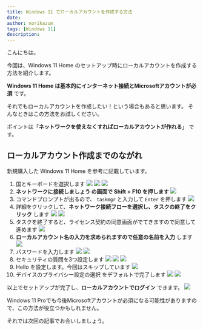 ```yaml
---
title: Windows 11 でローカルアカウントを作成する方法
date: 
author: norikazum
tags: [Windows 11]
description: 
---
```


こんにちは。

今回は、Windows 11 Home のセットアップ時にローカルアカウントを作成する方法を紹介します。

**Windows 11 Home は基本的にインターネット接続とMicrosoftアカウントが必須** です。

それでもローカルアカウントを作成したい！という場合もあると思います。
そんなときはこの方法をお試しください。

ポイントは「**ネットワークを使えなくすればローカルアカウントが作れる**」 です。

## ローカルアカウント作成までのながれ
新規購入した Windows 11 Home を参考に記載しています。
1. 国とキーボードを選択します
    ![](images/01.jpg)
    ![](images/02.jpg)
    ![](images/03.jpg)
1. **ネットワークに接続しましょう の画面で Shift + F10 を押します**
    ![](images/04.jpg)
1. コマンドプロンプトが出るので、 `taskmgr` と入力して `Enter` を押します
    ![](images/05.jpg)
1. 詳細をクリックして、**ネットワーク接続フローを選択し、タスクの終了をクリック** します
    ![](images/06.jpg)
    ![](images/07.jpg)
1. タスクを終了すると、ライセンス契約の同意画面がでてきますので同意して進めます
    ![](images/08.jpg)
1. **ローカルアカウント名の入力を求められますので任意の名前を入力** します
    ![](images/09.jpg)
1. パスワードを入力します
    ![](images/10.jpg)
    ![](images/11.jpg)
1. セキュリティの質問を3つ設定します
    ![](images/12.jpg)
    ![](images/13.jpg)
    ![](images/14.jpg)
1. Hello を設定します。今回はスキップしています
    ![](images/15.jpg)
1. デバイスのプライバシー設定の選択 をデフォルトで完了します
    ![](images/16.jpg)
    ![](images/17.jpg)

以上でセットアップが完了し、**ローカルアカウントでログイン** できます。
![](images/18.jpg)

Windows 11 Proでも今後Microsoftアカウントが必須になる可能性がありますので、この方法が役立つかもしれません。

それでは次回の記事でお会いしましょう。
